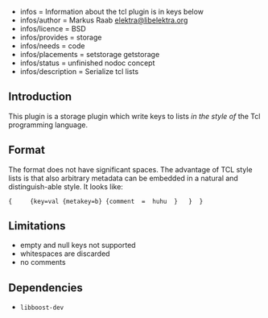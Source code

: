- infos = Information about the tcl plugin is in keys below
- infos/author = Markus Raab <elektra@libelektra.org>
- infos/licence = BSD
- infos/provides = storage
- infos/needs = code
- infos/placements = setstorage getstorage
- infos/status = unfinished nodoc concept
- infos/description = Serialize tcl lists

## Introduction ##

This plugin is a storage plugin which write keys to lists *in the style of*
the Tcl programming language.

## Format

The format does not have significant spaces.  The advantage of TCL style
lists is that also arbitrary metadata can be embedded in a natural and
distinguish-able style. It looks like:

```
{     {key=val {metakey=b} {comment  =  huhu  }   }  }
```

## Limitations

- empty and null keys not supported
- whitespaces are discarded
- no comments


## Dependencies ##

- `libboost-dev`



